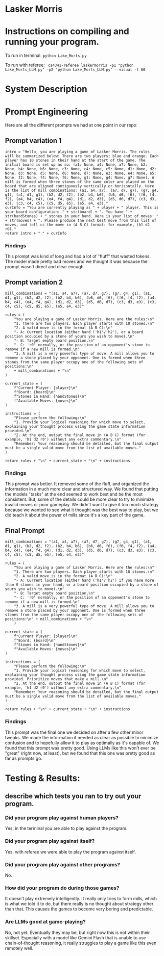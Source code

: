 # Lasker Morris

# Instructions on compiling and running your program.
To run in terminal:
``` python Lake_Morts.py ```

To run with referee:
``` cs4341-referee laskermorris -p1 "python Lake_Morts_LLM.py" -p2 "python Lake_Morts_LLM.py" --visual -t 60```

# System Description

# Prompt Engineering
Here are all the different prompts we had at one point in our repo:
## Prompt variation 1
```
intro = "Hello, you are playing a game of Lasker Morris. The rules will be summarized below: There are two players: blue and orange. Each player has 10 stones in their hand at the start of the game. The initial board is set up as so: [a1: None, a4: None, a7: None, b2: None, b4: None, b6: None, c3: None, c4: None, c5: None, d1: None, d2: None, d3: None, d5: None, d6: None, d7: None, e3: None, e4: None, e5: None, f2: None, f4: None, f6: None, g1: None, g4: None, g7: None]. A mill is formed when three stones of the same color are placed on the board that are aligned contiguously vertically or horizontally. Here is the list of mill combinations: (a1, a4, a7), (a7, d7, g7), (g7, g4, g1), (a1, d1, g1), (b2, d2, f2), (b2, b4, b6), (b6, d6, f6), (f6, f4, f2), (a4, b4, c4), (e4, f4, g4), (d1, d2, d3), (d5, d6, d7), (c3, d3, e3), (c3, c4, c5), (c5, d5, e5), (e5, e4, e3)."
curInfo = "You are currently playing as " + player + " player. This is your board configuration: " + str(board) + ". You have " + str(handStones) + " stones in your hand. Here is your list of moves: " + str(moves) + ". Please produce the next best move from this list of moves, and tell us the move in (A B C) format: for example, (h1 d2 r0)."
return intro + " " + curInfo
```
### Findings
This prompt was kind of long and had a lot of "fluff" that wasted tokens. The model made pretty bad moves and we thought it was because the prompt wasn't direct and clear enough.

## Prompt variation 2
```
mill_combinations = "(a1, a4, a7), (a7, d7, g7), (g7, g4, g1), (a1, d1, g1), (b2, d2, f2), (b2, b4, b6), (b6, d6, f6), (f6, f4, f2), (a4, b4, c4), (e4, f4, g4), (d1, d2, d3), (d5, d6, d7), (c3, d3, e3), (c3, c4, c5), (c5, d5, e5), (e5, e4, e3)"

rules = (
    "You are playing a game of Lasker Morris. Here are the rules:\n" 
    "1. There are two players. Each player starts with 10 stones.\n"
    "2. A valid move is in the format (A B C):\n"
    "- A: Current location (either hand ('h1'/'h2'), or a board position occupied by a stone of yours you wish to move).\n"
    "- B: Target empty board position.\n"
    "- C: 'r0' normally, or the position of an opponent's stone to remove if a new mill is formed.\n"
    "3. A mill is a very powerful type of move. A mill allows you to remove a stone placed by your opponent. One is formed when three stones from the same player occupy one of the following sets of positions:\n" 
    + mill_combinations + "\n"
)

current_state = (
    f"Current Player: {player}\n"
    f"Board: {board}\n"
    f"Stones in Hand: {handStones}\n"
    f"Available Moves: {moves}\n"
)

instructions = (
    "Please perform the following:\n"
    "1. Provide your logical reasoning for which move to select, explaining your thought process using the game state information provided.\n"
    "2. At the end, output the final move in (A B C) format (for example, 'h1 d2 r0') without any extra commentary.\n"
    "Remember: Your reasoning should be detailed, but the final output must be a single valid move from the list of available moves."
)

return rules + "\n" + current_state + "\n" + instructions
```

### Findings
This prompt was better. It removed some of the fluff, and organized the information in a much more clear and structured way. We found that putting the models "tasks" at the end seemed to work best and be the most consistent. But, some of the details could be more clear to try to minimize invalid moves or poor gameplay. We didn't want to give it too much strategy because we wanted to see what it thought was the best way to play, but we did teach it about the power of mills since it's a key part of the game.

## Final Prompt
```
mill_combinations = "(a1, a4, a7), (a7, d7, g7), (g7, g4, g1), (a1, d1, g1), (b2, d2, f2), (b2, b4, b6), (b6, d6, f6), (f6, f4, f2), (a4, b4, c4), (e4, f4, g4), (d1, d2, d3), (d5, d6, d7), (c3, d3, e3), (c3, c4, c5), (c5, d5, e5), (e5, e4, e3)"

rules = (
    "You are playing a game of Lasker Morris. Here are the rules:\n" 
    "1. There are two players. Each player starts with 10 stones.\n"
    "2. A valid move is in the format (A B C):\n"
    "- A: Current location (either hand ('h1'/'h2') if you have more than 0 stones in your hand, or a board position occupied by a stone of yours you wish to move).\n"
    "- B: Target empty board position.\n"
    "- C: 'r0' normally, or the position of an opponent's stone to remove if a new mill is formed.\n"
    "3. A mill is a very powerful type of move. A mill allows you to remove a stone placed by your opponent. One is formed when three stones from the same player occupy one of the following sets of positions:\n" + mill_combinations + "\n"
    )

current_state = (
    f"Current Player: {player}\n"
    f"Board: {board}\n"
    f"Stones in Hand: {handStones}\n"
    f"Available Moves: {moves}\n"
)

instructions = (
    "Please perform the following:\n"
    "1. Provide your logical reasoning for which move to select, explaining your thought process using the game state information provided. Prioritize moves that make a mill.\n"
    "2. At the end, output the final move in (A B C) format (for example, 'h1 d2 r0') without any extra commentary.\n"
    "Remember: Your reasoning should be detailed, but the final output must be a single valid move from the list of available moves."
)

return rules + "\n" + current_state + "\n" + instructions
```

### Findings
This prompt was the final one we decided on after a few other minor tweaks. We made the information it needed as clear as possible to minimize confusion and to hopefully allow it to play as optimally as it's capable of. We found that this prompt was pretty good. Using LLMs like this won't ever be "great" (right now, at least), but we found that this one was pretty good as far as prompts go.

# Testing & Results: 

## describe which tests you ran to try out your program. 

### Did your program play against human players? 
Yes, in the terminal you are able to play against the program.

### Did your program play against itself? 
Yes, with referee we were able to play the program against itself.

### Did your program play against other programs?
No.

### How did your program do during those games? 
It doesn't play extremely intelligently. It really only tries to form mills, which is what we told it to do, but there really is no thought about strategy other than that. This causes the games to become very boring and predictable.

### Are LLMs good at game-playing?
No, not yet. Eventually they may be, but right now this is not within their skillset. Especially with a model like Gemini Flash that is unable to use chain-of-thought reasoning, it really struggles to play a game like this even remotely well.